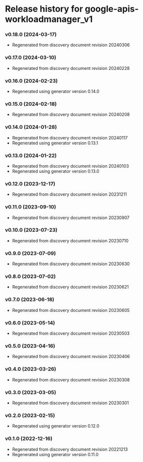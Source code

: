 # Release history for google-apis-workloadmanager_v1

### v0.18.0 (2024-03-17)

* Regenerated from discovery document revision 20240306

### v0.17.0 (2024-03-10)

* Regenerated from discovery document revision 20240228

### v0.16.0 (2024-02-23)

* Regenerated using generator version 0.14.0

### v0.15.0 (2024-02-18)

* Regenerated from discovery document revision 20240208

### v0.14.0 (2024-01-28)

* Regenerated from discovery document revision 20240117
* Regenerated using generator version 0.13.1

### v0.13.0 (2024-01-22)

* Regenerated from discovery document revision 20240103
* Regenerated using generator version 0.13.0

### v0.12.0 (2023-12-17)

* Regenerated from discovery document revision 20231211

### v0.11.0 (2023-09-10)

* Regenerated from discovery document revision 20230907

### v0.10.0 (2023-07-23)

* Regenerated from discovery document revision 20230710

### v0.9.0 (2023-07-09)

* Regenerated from discovery document revision 20230630

### v0.8.0 (2023-07-02)

* Regenerated from discovery document revision 20230621

### v0.7.0 (2023-06-18)

* Regenerated from discovery document revision 20230605

### v0.6.0 (2023-05-14)

* Regenerated from discovery document revision 20230503

### v0.5.0 (2023-04-16)

* Regenerated from discovery document revision 20230406

### v0.4.0 (2023-03-26)

* Regenerated from discovery document revision 20230308

### v0.3.0 (2023-03-05)

* Regenerated from discovery document revision 20230301

### v0.2.0 (2023-02-15)

* Regenerated using generator version 0.12.0

### v0.1.0 (2022-12-16)

* Regenerated from discovery document revision 20221213
* Regenerated using generator version 0.11.0

